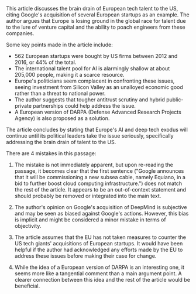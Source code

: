 This article discusses the brain drain of European tech talent to the US, citing Google's acquisition of several European startups as an example. The author argues that Europe is losing ground in the global race for talent due to the lure of venture capital and the ability to poach engineers from these companies.

Some key points made in the article include:

* 562 European startups were bought by US firms between 2012 and 2016, or 44% of the total.
* The international talent pool for AI is alarmingly shallow at about 205,000 people, making it a scarce resource.
* Europe's politicians seem complacent in confronting these issues, seeing investment from Silicon Valley as an unalloyed economic good rather than a threat to national power.
* The author suggests that tougher antitrust scrutiny and hybrid public-private partnerships could help address the issue.
* A European version of DARPA (Defense Advanced Research Projects Agency) is also proposed as a solution.

The article concludes by stating that Europe's AI and deep tech exodus will continue until its political leaders take the issue seriously, specifically addressing the brain drain of talent to the US.

There are 4 mistakes in this passage:

1. The mistake is not immediately apparent, but upon re-reading the passage, it becomes clear that the first sentence ("Google announces that it will be commissioning a new subsea cable, namely Equiano, in a bid to further boost cloud computing infrastructure.") does not match the rest of the article. It appears to be an out-of-context statement and should probably be removed or integrated into the main text.

2.  The author's opinion on Google's acquisition of DeepMind is subjective and may be seen as biased against Google's actions. However, this bias is implicit and might be considered a minor mistake in terms of objectivity.

3.  The article assumes that the EU has not taken measures to counter the US tech giants' acquisitions of European startups. It would have been helpful if the author had acknowledged any efforts made by the EU to address these issues before making their case for change.

4.  While the idea of a European version of DARPA is an interesting one, it seems more like a tangential comment than a main argument point. A clearer connection between this idea and the rest of the article would be beneficial.